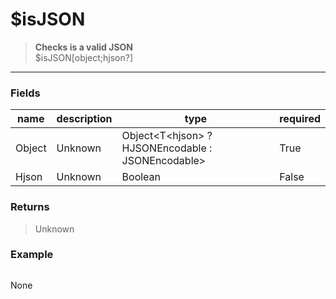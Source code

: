 # **$isJSON**
> **Checks is a valid JSON** <br/>
> $isJSON[object;hjson?]
- - -

### Fields
| name | description | type | required |
|------|-------------|------|----------|
| Object | Unknown | Object&lt;T&lt;hjson&gt; ? HJSONEncodable : JSONEncodable&gt; | True |
| Hjson | Unknown | Boolean | False |

### Returns
> Unknown

### Example
> ```php
None
```